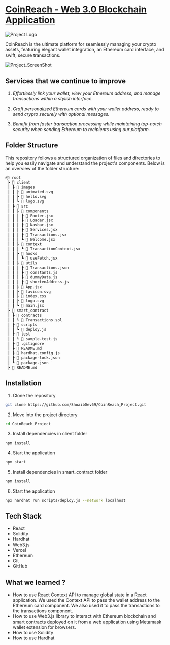 [<h1>**CoinReach - Web 3.0 Blockchain Application**</h1>](https://coin-reach-project.vercel.app/)

![Project Logo](https://github.com/ShoaibDev69/CoinReach_Project/assets/124503086/73af6449-1f35-423d-9f6c-1ba406f18de3)

CoinReach is the ultimate platform for seamlessly managing your crypto assets,
featuring elegant wallet integration, an Ethereum card interface, and
swift, secure transactions.

![Project_ScreenShot](https://github.com/ShoaibDev69/CoinReach_Project/assets/124503086/c36efcef-aed0-4f7a-9878-580acf277929)

## Services that we continue to improve

1. _Effortlessly link your wallet, view your Ethereum address, and manage transactions within a stylish interface._

2. _Craft personalized Ethereum cards with your wallet address, ready to send crypto securely with optional messages._

3. _Benefit from faster transaction processing while maintaining top-notch security when sending Ethereum to recipients using our platform._

## Folder Structure

This repository follows a structured organization of files and directories to help you easily navigate and understand the project's components. Below is an overview of the folder structure:

```bash
📦 root
 ┣ 📂 client
 ┃ ┣ 📂 images
 ┃ ┃ ┣ 📜 animated.svg
 ┃ ┃ ┣ 📜 hello.svg
 ┃ ┃ ┗ 📜 logo.svg
 ┃ ┣ 📂 src
 ┃ ┃ ┣ 📂 components
 ┃ ┃ ┃ ┣ 📜 Footer.jsx
 ┃ ┃ ┃ ┣ 📜 Loader.jsx
 ┃ ┃ ┃ ┣ 📜 Navbar.jsx
 ┃ ┃ ┃ ┣ 📜 Services.jsx
 ┃ ┃ ┃ ┣ 📜 Transactions.jsx
 ┃ ┃ ┃ ┗ 📜 Welcome.jsx
 ┃ ┃ ┣ 📂 context
 ┃ ┃ ┃ ┗ 📜 TransactionContext.jsx
 ┃ ┃ ┣ 📂 hooks
 ┃ ┃ ┃ ┗ 📜 useFetch.jsx
 ┃ ┃ ┣ 📂 utils
 ┃ ┃ ┃ ┣ 📜 Transactions.json
 ┃ ┃ ┃ ┣ 📜 constants.js
 ┃ ┃ ┃ ┣ 📜 dummyData.js
 ┃ ┃ ┃ ┣ 📜 shortenAddress.js
 ┃ ┃ ┣ 📜 App.jsx
 ┃ ┃ ┣ 📜 favicon.svg
 ┃ ┃ ┣ 📜 index.css
 ┃ ┃ ┣ 📜 logo.svg
 ┃ ┃ ┗ 📜 main.jsx
 ┣ 📂 smart_contract
 ┃ ┣ 📂 contracts
 ┃ ┃ ┗ 📜 Transactions.sol
 ┃ ┣ 📂 scripts
 ┃ ┃ ┗ 📜 deploy.js
 ┃ ┣ 📂 test
 ┃ ┃ ┗ 📜 sample-test.js
 ┃ ┣ 📜 .gitignore
 ┃ ┣ 📜 README.md
 ┃ ┣ 📜 hardhat.config.js
 ┃ ┣ 📜 package-lock.json
 ┃ ┗ 📜 package.json
 ┣ 📜 README.md
```

## Installation

1. Clone the repository

```bash
git clone https://github.com/ShoaibDev69/CoinReach_Project.git
```

2. Move into the project directory

```bash
cd CoinReach_Project
```

3. Install dependencies in client folder

```bash
npm install
```

4. Start the application

```bash
npm start
```

5. Install dependencies in smart_contract folder

```bash
npm install
```

6. Start the application

```bash
npx hardhat run scripts/deploy.js --network localhost
```

## Tech Stack

- React
- Solidity
- Hardhat
- Web3.js
- Vercel
- Ethereum
- Git
- GitHub

## What we learned ?

- How to use React Context API to manage global state in a React application. We used the Context API to pass the wallet address to the Ethereum card component. We also used it to pass the transactions to the transactions component. 
- How to use Web3.js library to interact with Ethereum blockchain and smart contracts deployed on it from a web application using Metamask wallet extension for browsers.
- How to use Solidity
- How to use Hardhat